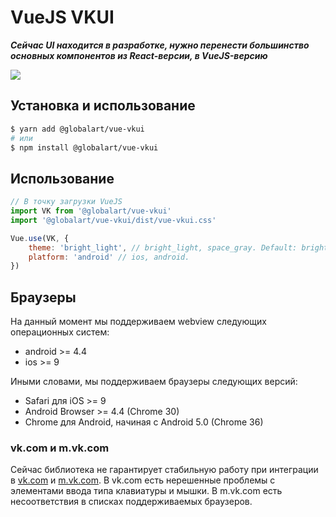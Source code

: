 # VueJS VKUI
***Сейчас UI находится в разработке, нужно перенести большинство основных компонентов из React-версии, в VueJS-версию***

![](https://img.shields.io/npm/v/@globalart/vue-vkui.svg?colorA=57D9A3&colorB=666666)

## Установка и использование

```bash
$ yarn add @globalart/vue-vkui
# или
$ npm install @globalart/vue-vkui
```

## Использование
```javascript
// В точку загрузки VueJS
import VK from '@globalart/vue-vkui'
import '@globalart/vue-vkui/dist/vue-vkui.css'

Vue.use(VK, {
    theme: 'bright_light', // bright_light, space_gray. Default: bright_light
    platform: 'android' // ios, android.
})
```

## Браузеры
На данный момент мы поддерживаем webview следующих операционных систем:
* android >= 4.4
* ios >= 9

Иными словами, мы поддерживаем браузеры следующих версий:
* Safari для iOS >= 9
* Android Browser >= 4.4 (Chrome 30)
* Chrome для Android, начиная с Android 5.0 (Chrome 36)

### vk.com и m.vk.com
Сейчас библиотека не гарантирует стабильную работу при интеграции в [vk.com](vk.com) и [m.vk.com](m.vk.com). В vk.com есть нерешенные проблемы с элементами ввода типа клавиатуры и мышки. В m.vk.com есть несоответствия в списках поддерживаемых браузеров.

